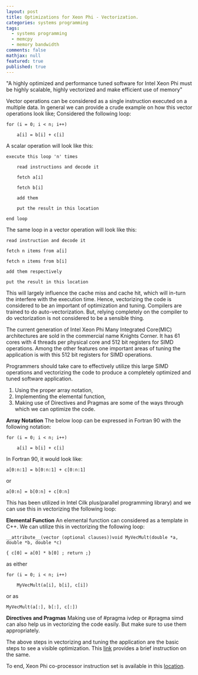 ```yaml
---
layout: post
title: Optimizations for Xeon Phi - Vectorization.
categories: systems programming
tags: 
  - systems programming
  - memcpy
  - memory bandwidth
comments: false
mathjax: null
featured: true
published: true
---
```

"A highly optimized and performance tuned software for Intel Xeon Phi must be highly scalable, highly vectorized and make efficient use of memory"

Vector operations can be considered as a single instruction executed on a multiple data. In general we can provide a crude example on how this vector operations look like;
Considered the following loop:

    for (i = 0; i < n; i++)

        a[i] = b[i] + c[i]


A scalar operation will look like this:

    execute this loop 'n' times

        read instructions and decode it

        fetch a[i]

        fetch b[i]

        add them

        put the result in this location

    end loop

The same loop in a vector operation will look like this:

    read instruction and decode it

    fetch n items from a[i]

    fetch n items from b[i]

    add them respectively

    put the result in this location

This will largely influence the cache miss and cache hit, which will in-turn the interfere with the execution time. Hence, vectorizing the code is considered to be an important of optimization and tuning. Compilers are trained to do auto-vectorization. But, relying completely on the compiler to do vectorization is not considered to be a sensible thing.

The current generation of Intel Xeon Phi Many Integrated Core(MIC) architectures are sold in the commercial name Knights Corner. It has 61 cores with 4 threads per physical core and 512 bit registers for SIMD operations. Among the other features one important areas of tuning the application is with this 512 bit registers for SIMD operations.

Programmers should take care to effectively utilize this large SIMD operations and vectorizing the code to produce a completely optimized and tuned software application.

1. Using the proper array notation,
2. Implementing the elemental function, 
3. Making use of Directives and Pragmas are some of the ways through which we can optimize the code. 

**Array Notation**
The below loop can be expressed in Fortran 90 with the following notation:

    for (i = 0; i < n; i++)

        a[i] = b[i] + c[i]

In Fortran 90, it would look like:

    a[0:n:1] = b[0:n:1] + c[0:n:1]

or

    a[0:n] = b[0:n] + c[0:n]

This has been utilized in Intel Cilk plus(parallel programming library) and we can use this in vectorizing the following loop:

**Elemental Function**
An elemental function can considered as a template in C++. We can utilize this in vectorizing the following loop:

    __attribute__(vector (optional clauses))void MyVecMult(double *a, double *b, double *c)

    { c[0] = a[0] * b[0] ; return ;}

as either

    for (i = 0; i < n; i++)

        MyVecMult(a[i], b[i], c[i])

or as 

    MyVecMult(a[:], b[:], c[:])


**Directives and Pragmas**
Making use of #pragma ivdep or #pragma simd can also help us in vectorizing the code easily. But make sure to use them appropriately. 

The above steps in vectorizing and tuning the application are the basic steps to see a visible optimization. This [link](https://software.intel.com/en-us/articles/optimization-and-performance-tuning-for-intel-xeon-phi-coprocessors-part-1-optimization) provides a brief instruction on the same.

To end, Xeon Phi co-processor instruction set is available in this [location](https://software.intel.com/sites/default/files/forum/278102/327364001en.pdf).